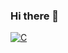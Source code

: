 ### Hi there 👋
<a href="https://github.com/search?q=user%3AFiedly-Kayo+language%3Ac"><img alt="C" src="https://custom-icon-badges.herokuapp.com/badge/C-9C033A.svg?logo=cpp2&logoColor=white"></a>
